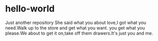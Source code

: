 # hello-world
Just another repository
She said what you about love,I got what you need.Walk up to the store and get what you want. you get what you please.We about to get it on,take off them drawers.It's just you and me.
